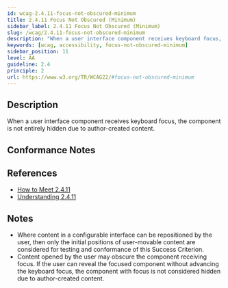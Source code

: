 ```yaml
---
id: wcag-2.4.11-focus-not-obscured-minimum
title: 2.4.11 Focus Not Obscured (Minimum)
sidebar_label: 2.4.11 Focus Not Obscured (Minimum)
slug: /wcag/2.4.11-focus-not-obscured-minimum
description: "When a user interface component receives keyboard focus, the component is not entirely hidden due to author-created content."
keywords: [wcag, accessibility, focus-not-obscured-minimum]
sidebar_position: 11
level: AA
guideline: 2.4
principle: 2
url: https://www.w3.org/TR/WCAG22/#focus-not-obscured-minimum
---
```


## Description

When a user interface component receives keyboard focus, the component is not entirely hidden due to author-created content.

## Conformance Notes

<!-- Add your conformance notes and evaluation here -->

## References

- [How to Meet 2.4.11](https://www.w3.org/WAI/WCAG22/quickref/#focus-not-obscured-minimum)
- [Understanding 2.4.11](https://www.w3.org/WAI/WCAG22/Understanding/focus-not-obscured-minimum.html)

## Notes

- Where content in a configurable interface can be repositioned by the user, then only the initial positions of user-movable content are considered for testing and conformance of this Success Criterion.
- Content opened by the user may obscure the component receiving focus. If the user can reveal the focused component without advancing the keyboard focus, the component with focus is not considered hidden due to author-created content.

